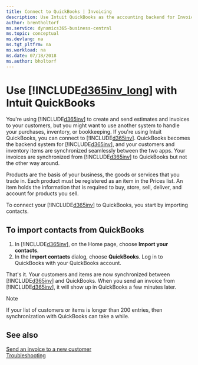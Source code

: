 ```yaml
---
title: Connect to QuickBooks | Invoicing
description: Use Intuit QuickBooks as the accounting backend for Invoicing.
author: brentholtorf
ms.service: dynamics365-business-central
ms.topic: conceptual
ms.devlang: na
ms.tgt_pltfrm: na
ms.workload: na
ms.date: 07/18/2018
ms.author: bholtorf
---
```

# Use [!INCLUDE[d365inv_long](includes/d365inv_long.md)] with Intuit QuickBooks

You're using [!INCLUDE[d365inv](includes/d365inv.md)] to create and send estimates and invoices to your customers, but you might want to use another system to handle your purchases, inventory, or bookkeeping. If you're using Intuit QuickBooks, you can connect to [!INCLUDE[d365inv](includes/d365inv.md)]. QuickBooks becomes the backend system for [!INCLUDE[d365inv](includes/d365inv.md)], and your customers and inventory items are synchronized seamlessly between the two apps. Your invoices are synchronized from [!INCLUDE[d365inv](includes/d365inv.md)] to QuickBooks but not the other way around.  

Products are the basis of your business, the goods or services that you trade in. Each product must be registered as an item in the Prices list. An item holds the information that is required to buy, store, sell, deliver, and account for products you sell.  

To connect your [!INCLUDE[d365inv](includes/d365inv.md)] to QuickBooks, you start by importing contacts.  

## To import contacts from QuickBooks

1. In [!INCLUDE[d365inv](includes/d365inv.md)], on the Home page, choose **Import your contacts**.  
2. In the **Import contacts** dialog, choose **QuickBooks**. Log in to QuickBooks with your QuickBooks account.  

That's it. Your customers and items are now synchronized between [!INCLUDE[d365inv](includes/d365inv.md)] and QuickBooks. When you send an invoice from [!INCLUDE[d365inv](includes/d365inv.md)], it will show up in QuickBooks a few minutes later.  

> [!NOTE]  
> If your list of customers or items is longer than 200 entries, then synchronization with QuickBooks can take a while.  

## See also
[Send an invoice to a new customer](send-invoice.md)  
[Troubleshooting](about-troubleshooting.md)  
